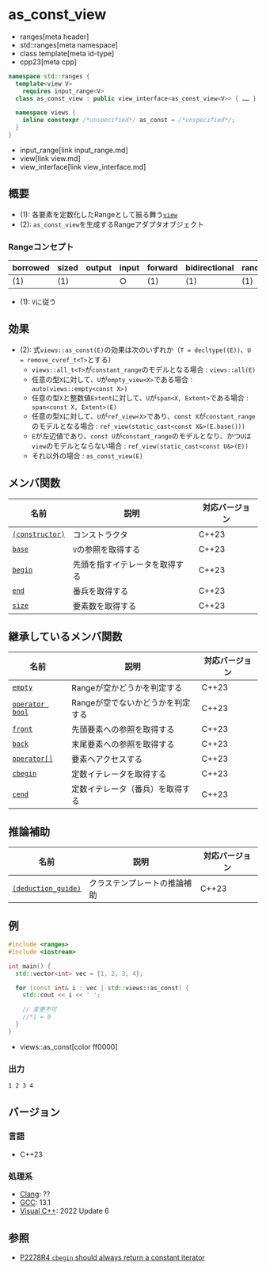 # as_const_view
* ranges[meta header]
* std::ranges[meta namespace]
* class template[meta id-type]
* cpp23[meta cpp]

```cpp
namespace std::ranges {
  template<view V>
    requires input_range<V>
  class as_const_view : public view_interface<as_const_view<V>> { …… }; // (1)

  namespace views {
    inline constexpr /*unspecified*/ as_const = /*unspecified*/;        // (2)
  }
}
```
* input_range[link input_range.md]
* view[link view.md]
* view_interface[link view_interface.md]

## 概要
- (1): 各要素を定数化したRangeとして振る舞う[`view`](view.md)
- (2): `as_const_view`を生成するRangeアダプタオブジェクト

### Rangeコンセプト

| borrowed | sized | output | input | forward | bidirectional | random_access | contiguous | common | viewable | view |
|----------|-------|--------|-------|---------|---------------|---------------|------------|--------|----------|------|
| (1)      | (1)   |        | ○     | (1)     | (1)           | (1)           | (1)        | (1)    | ○        | ○    |

- (1): `V`に従う

## 効果

- (2): 式`views::as_const(E)`の効果は次のいずれか（`T = decltype((E))`、`U = remove_cvref_t<T>`とする）
    - `views::all_t<T>`が`constant_range`のモデルとなる場合 : `views::all(E)`
    - 任意の型`X`に対して、`U`が`empty_view<X>`である場合 : `auto(views::empty<const X>)`
    - 任意の型`X`と整数値`Extent`に対して、`U`が`span<X, Extent>`である場合 : `span<const X, Extent>(E)`
    - 任意の型`X`に対して、`U`が`ref_view<X>`であり、`const X`が`constant_range`のモデルとなる場合 : `ref_view(static_cast<const X&>(E.base()))`
    - `E`が左辺値であり、`const U`が`constant_range`のモデルとなり、かつ`U`は`view`のモデルとならない場合 : `ref_view(static_cast<const U&>(E))`
    - それ以外の場合 : `as_const_view(E)`

## メンバ関数

| 名前                                             | 説明                             | 対応バージョン |
|--------------------------------------------------|----------------------------------|----------------|
| [`(constructor)`](as_const_view/op_constructor.md.nolink)  | コンストラクタ                   | C++23          |
| [`base`](as_const_view/base.md.nolink)                     | `V`の参照を取得する              | C++23          |
| [`begin`](as_const_view/begin.md.nolink)                   | 先頭を指すイテレータを取得する   | C++23          |
| [`end`](as_const_view/end.md.nolink)                       | 番兵を取得する                   | C++23          |
| [`size`](as_const_view/size.md.nolink)                     | 要素数を取得する                 | C++23          |

## 継承しているメンバ関数

| 名前                                         | 説明                              | 対応バージョン |
|----------------------------------------------|----------------------------------|----------------|
| [`empty`](view_interface/empty.md)           | Rangeが空かどうかを判定する         | C++23          |
| [`operator bool`](view_interface/op_bool.md) | Rangeが空でないかどうかを判定する    | C++23          |
| [`front`](view_interface/front.md)           | 先頭要素への参照を取得する           | C++23          |
| [`back`](view_interface/back.md)             | 末尾要素への参照を取得する           | C++23          |
| [`operator[]`](view_interface/op_at.md)      | 要素へアクセスする                  | C++23          |
| [`cbegin`](view_interface/cbegin.md)         | 定数イテレータを取得する             | C++23          |
| [`cend`](view_interface/cend.md)             | 定数イテレータ（番兵）を取得する      | C++23          |

## 推論補助

| 名前                                                  | 説明                         | 対応バージョン |
|-------------------------------------------------------|------------------------------|----------------|
| [`(deduction_guide)`](as_const_view/op_deduction_guide.md.nolink) | クラステンプレートの推論補助 | C++23          |

## 例
```cpp example
#include <ranges>
#include <iostream>

int main() {
  std::vector<int> vec = {1, 2, 3, 4};

  for (const int& i : vec | std::views::as_const) {
    std::cout << i << ' ';

    // 変更不可
    //*i = 0
  }
}
```
* views::as_const[color ff0000]

### 出力
```
1 2 3 4 
```

## バージョン
### 言語
- C++23

### 処理系
- [Clang](/implementation.md#clang): ??
- [GCC](/implementation.md#gcc): 13.1
- [Visual C++](/implementation.md#visual_cpp): 2022 Update 6

## 参照

- [P2278R4 `cbegin` should always return a constant iterator](https://www.open-std.org/jtc1/sc22/wg21/docs/papers/2022/p2278r4.html)
